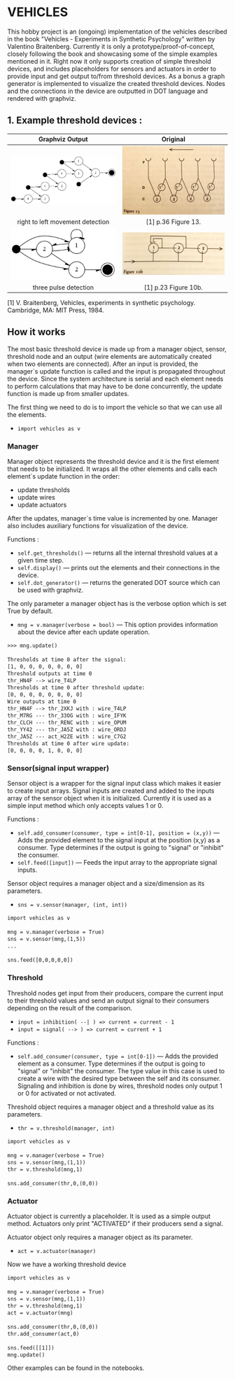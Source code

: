 # VEHICLES

 This hobby project is an (ongoing) implementation of the vehicles described in the book "Vehicles - Experiments in Synthetic Psychology" written by Valentino Braitenberg. Currently it is only a prototype/proof-of-concept, closely following the book and showcasing some of the simple examples mentioned in it. Right now it only supports creation of simple threshold devices, and includes placeholders for sensors and actuators in order to provide input and get output to/from threshold devices. As a bonus a graph generator is implemented to visualize the created threshold devices. Nodes and the connections in the device are outputted in DOT language and rendered with graphviz.

 ## 1. Example threshold devices :
Graphviz Output             |  Original
:-------------------------:|:-------------------------:
<img src="./graph_output/right2left/right2left_movement.png" width="400">  |  <img src="./graph_output/right2left/r2l_org.JPG" width="400">
|right to left movement detection|[1] p.36 Figure 13.
<img src="./graph_output/3pulse-demo/3p_network.png" width="400">  |  <img src="./graph_output/3pulse-demo/3pulse.png" width="400">
|three pulse detection|[1] p.23 Figure 10b.





[1] V. Braitenberg, Vehicles, experiments in synthetic psychology. Cambridge, MA: MIT Press, 1984. 

## How it works

The most basic threshold device is made up from a manager object, sensor, threshold node and an output (wire elements are automatically created when two elements are connected). After an input is provided, the manager`s update function is called and the input is propagated throughout the device. Since the system architecture is serial and each element needs to perform calculations that may have to be done concurrently, the update function is made up from smaller updates.

The first thing we need to do is to import the vehicle so that we can use all the elements.

* `import vehicles as v`

### Manager

Manager object represents the threshold device and it is the first element that needs to be initialized. 
It wraps all the other elements and calls each element`s update function in the order:
* update thresholds
* update wires
* update actuators

After the updates, manager`s time value is incremented by one. Manager also includes auxiliary functions for visualization of the device.


Functions :
* `self.get_thresholds()` — returns all the internal threshold values at a given time step.
* `self.display()` — prints out the elements and their connections in the device.
* `self.dot_generator()` — returns the generated DOT source which can be used with graphviz.

The only parameter a manager object has is the verbose option which is set True by default.

* `mng = v.manager(verbose = bool)` — This option provides information about the device after each update operation.

```
>>> mng.update()

Thresholds at time 0 after the signal: 
[1, 0, 0, 0, 0, 0, 0, 0]
Threshold outputs at time 0
thr_HN4F --> wire_T4LP
Thresholds at time 0 after threshold update: 
[0, 0, 0, 0, 0, 0, 0, 0]
Wire outputs at time 0
thr_HN4F --> thr_2XKJ with : wire_T4LP
thr_M7RG --- thr_33OG with : wire_IFYK
thr_CLCH --- thr_RENC with : wire_OPUM
thr_YY42 --- thr_JA5Z with : wire_ORDJ
thr_JA5Z --- act_H2ZE with : wire_C7G2
Thresholds at time 0 after wire update: 
[0, 0, 0, 0, 1, 0, 0, 0]
```

### Sensor(signal input wrapper)

Sensor object is a wrapper for the signal input class which makes it easier to create input arrays. Signal inputs are created and added to the inputs array of the sensor object when it is initialized. Currently it is used as a simple input method which only accepts values 1 or 0. 

Functions : 
* `self.add_consumer(consumer, type = int[0-1], position = (x,y))` — Adds the provided element to the signal input at the position (x,y) as a consumer. Type determines if the output is going to "signal" or "inhibit" the consumer.
* `self.feed([input])` — Feeds the input array to the appropriate signal inputs.

Sensor object requires a manager object and a size/dimension as its parameters.
* `sns = v.sensor(manager, (int, int))`

```
import vehicles as v

mng = v.manager(verbose = True)
sns = v.sensor(mng,(1,5))
...

sns.feed([0,0,0,0,0])
```

### Threshold

Threshold nodes get input from their producers, compare the current input to their threshold values and send an output signal to their consumers depending on the result of the comparison.
* `input = inhibition( --| ) => current = current - 1`
* `input = signal( --> ) => current = current + 1`

Functions : 
* `self.add_consumer(consumer, type = int[0-1])` — Adds the provided element as a consumer. Type determines if the output is going to "signal" or "inhibit" the consumer. The type value in this case is used to create a wire with the desired type between the self and its consumer. Signaling and inhibition is done by wires, threshold nodes only output 1 or 0 for activated or not activated. 

Threshold object requires a manager object and a threshold value as its parameters.
* `thr = v.threshold(manager, int)`

```
import vehicles as v

mng = v.manager(verbose = True)
sns = v.sensor(mng,(1,1))
thr = v.threshold(mng,1)

sns.add_consumer(thr,0,(0,0))
```

### Actuator

Actuator object is currently a placeholder. It is used as a simple output method. Actuators only print "ACTIVATED" if their producers send a signal. 

Actuator object only requires a manager object as its parameter.
* `act = v.actuator(manager)`

Now we have a working threshold device

```
import vehicles as v

mng = v.manager(verbose = True)
sns = v.sensor(mng,(1,1))
thr = v.threshold(mng,1)
act = v.actuator(mng)

sns.add_consumer(thr,0,(0,0))
thr.add_consumer(act,0)

sns.feed([[1]])
mng.update()
```
Other examples can be found in the notebooks.